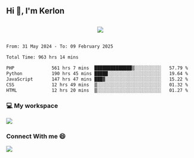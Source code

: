 ## Hi 👋, I'm Kerlon

<p align="center" style="margin: 30px;">
 
 <img src="https://skillicons.dev/icons?i=html,css,bootstrap,js,nodejs,jquery,python,flask,php,mysql,lua,sqlite,firebase">


</p>
<!--START_SECTION:waka-->

```txt
From: 31 May 2024 - To: 09 February 2025

Total Time: 963 hrs 14 mins

PHP              561 hrs 7 mins  ██████████████▒░░░░░░░░░░   57.79 %
Python           190 hrs 45 mins █████░░░░░░░░░░░░░░░░░░░░   19.64 %
JavaScript       147 hrs 47 mins ███▓░░░░░░░░░░░░░░░░░░░░░   15.22 %
CSS              12 hrs 49 mins  ▒░░░░░░░░░░░░░░░░░░░░░░░░   01.32 %
HTML             12 hrs 20 mins  ▒░░░░░░░░░░░░░░░░░░░░░░░░   01.27 %
```

<!--END_SECTION:waka-->


<p align="center">
 <h3>💻 My workspace</h3>
    <img src="https://skillicons.dev/icons?i=mint" />
</p>

<p align="center">
 <h3>Connect With me 😄</h3> 
    <a href="https://www.linkedin.com/in/kerlon-fernandes"><img src="https://skillicons.dev/icons?i=linkedin" />
  </a>
</p>



